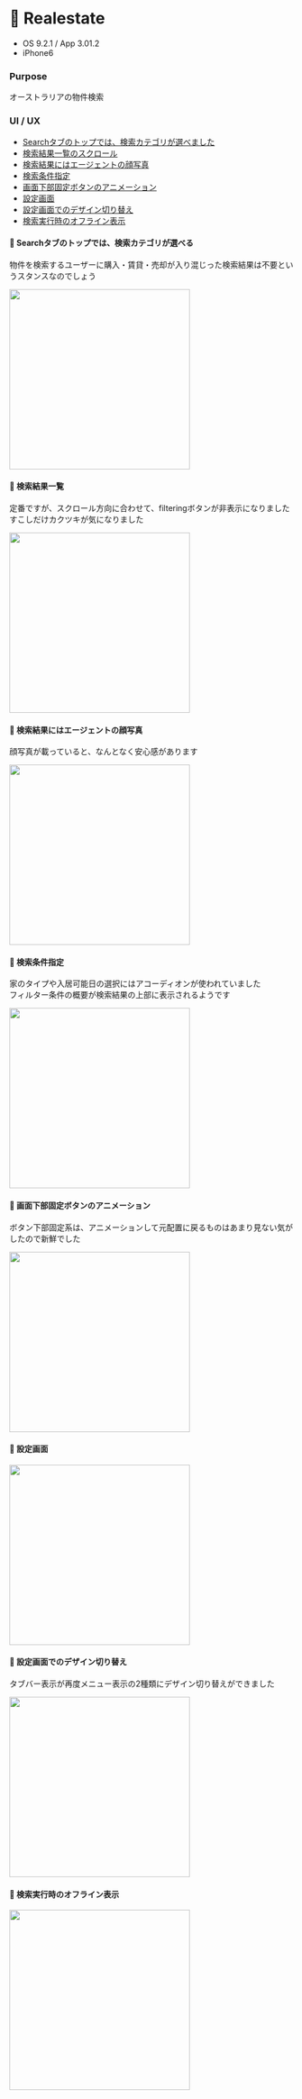 # :house_with_garden: Realestate

* OS 9.2.1 / App 3.01.2
* iPhone6

### Purpose
オーストラリアの物件検索

### UI / UX  
* [Searchタブのトップでは、検索カテゴリが選べました](#realestate_search)
* [検索結果一覧のスクロール](#realestate_list)
* [検索結果にはエージェントの顔写真](#realestate_cell)
* [検索条件指定](#realestate_filtering)
* [画面下部固定ボタンのアニメーション](#realestate_emailButton)
* [設定画面](#realestate_setting)
* [設定画面でのデザイン切り替え](#realestate_settingLayout)
* [検索実行時のオフライン表示](#realestate_offline)

#### :triangular_flag_on_post: <a name="realestate_search">Searchタブのトップでは、検索カテゴリが選べる</a>
物件を検索するユーザーに購入・賃貸・売却が入り混じった検索結果は不要というスタンスなのでしょう   

<img src="https://github.com/mafmoff/100Apps/blob/master/Resources/Images/realestate_search.gif" width="320px">

#### :triangular_flag_on_post: <a name="realestate_list">検索結果一覧</a>
定番ですが、スクロール方向に合わせて、filteringボタンが非表示になりました   
すこしだけカクツキが気になりました   

<img src="https://github.com/mafmoff/100Apps/blob/master/Resources/Images/realestate_list.gif" width="320px">

#### :triangular_flag_on_post: <a name="realestate_cell">検索結果にはエージェントの顔写真</a>
顔写真が載っていると、なんとなく安心感があります      

<img src="https://github.com/mafmoff/100Apps/blob/master/Resources/Images/realestate_cell.jpg" width="320px">

#### :triangular_flag_on_post: <a name="realestate_filtering">検索条件指定</a>
家のタイプや入居可能日の選択にはアコーディオンが使われていました   
フィルター条件の概要が検索結果の上部に表示されるようです   

<img src="https://github.com/mafmoff/100Apps/blob/master/Resources/Images/realestate_filtering.gif" width="320px">

#### :triangular_flag_on_post: <a name="realestate_emailButton">画面下部固定ボタンのアニメーション</a>
ボタン下部固定系は、アニメーションして元配置に戻るものはあまり見ない気がしたので新鮮でした   

<img src="https://github.com/mafmoff/100Apps/blob/master/Resources/Images/realestate_emailButton.gif" width="320px">


#### :triangular_flag_on_post: <a name="realestate_setting">設定画面</a>

<img src="https://github.com/mafmoff/100Apps/blob/master/Resources/Images/realestate_setting.jpg" width="320px">

#### :triangular_flag_on_post: <a name="realestate_settingLayout">設定画面でのデザイン切り替え</a>
タブバー表示が再度メニュー表示の2種類にデザイン切り替えができました  

<img src="https://github.com/mafmoff/100Apps/blob/master/Resources/Images/realestate_settingLayout.gif" width="320px">

#### :triangular_flag_on_post: <a name="realestate_offline">検索実行時のオフライン表示</a>
<img src="https://github.com/mafmoff/100Apps/blob/master/Resources/Images/realestate_offline.jpg" width="320px">
